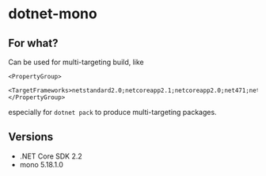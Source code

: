# dotnet-mono

## For what?

Can be used for multi-targeting build, like

    <PropertyGroup>
        <TargetFrameworks>netstandard2.0;netcoreapp2.1;netcoreapp2.0;net471;net47;net461;net46;net45</TargetFrameworks>
    </PropertyGroup>

especially for `dotnet pack` to produce multi-targeting packages.

## Versions

* .NET Core SDK 2.2   
* mono 5.18.1.0
